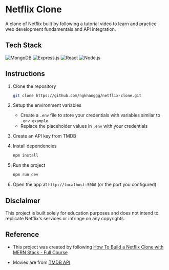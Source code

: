 # Netflix Clone

A clone of Netflix built by following a tutorial video to learn and practice web development fundamentals and API integration.

## Tech Stack

![MongoDB](https://img.shields.io/badge/MongoDB-%2347A248.svg?style=for-the-badge&logo=mongodb&logoColor=white)
![Express.js](https://img.shields.io/badge/Express.js-%23404D59.svg?style=for-the-badge&logo=express&logoColor=white)
![React](https://img.shields.io/badge/React-%2361DAFB.svg?style=for-the-badge&logo=react&logoColor=black)
![Node.js](https://img.shields.io/badge/Node.js-%23339933.svg?style=for-the-badge&logo=nodedotjs&logoColor=white)

## Instructions

1. Clone the repository

    ```bash
    git clone https://github.com/ngkhanggg/netflix-clone.git
    ```

2. Setup the environment variables
   - Create a `.env` file to store your credentials with variables similar to `.env.example`
   - Replace the placeholder values in `.env` with your credentials

3. Create an API key from TMDB

4. Install dependencies

    ```bash
    npm install
    ```

5. Run the project

    ```bash
    npm run dev
    ```

6. Open the app at `http://localhost:5000` (or the port you configured)

## Disclaimer

This project is built solely for education purposes and does not intend to replicate Netflix's services or infringe on any copyrights.

## Reference

- This project was created by following [How To Build a Netflix Clone with MERN Stack - Full Course](https://youtu.be/gRroBZczKAU?si=iVVVDA0LpsgV81RD)

- Movies are from [TMDB API](https://developer.themoviedb.org/reference/intro/getting-started)
